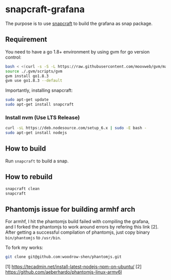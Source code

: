 # snapcraft-grafana

The purpose is to use [snapcraft](https://github.com/snapcore/snapcraft) to build the grafana as snap package.  

## Requirement

You need to have a go 1.8+ environment by using gvm for go version control:
```bash
bash < <(curl -s -S -L https://raw.githubusercontent.com/moovweb/gvm/master/binscripts/gvm-installer)
source ./.gvm/scripts/gvm
gvm install go1.8.3
gvm use go1.8.3 --default
```

Importantly, installing snapcraft:
```bash
sudo apt-get update
sudo apt-get install snapcraft
```

### Install nvm (Use LTS Release)

```bash
curl -sL https://deb.nodesource.com/setup_6.x | sudo -E bash -
sudo apt-get install nodejs
```

## How to build

Run `snapcraft` to build a snap.

## How to rebuild

```bash
snapcraft clean
snapcraft
```

## Phantomjs issue for building armhf arch

For armhf, I hit the phantomjs build failed with compiling the grafana,  
and I forked the phantomjs to work around errors by refering this link [2].
After getting a successful compilation of phantomjs, just copy binary  
`bin/phantomjs` to `/usr/bin`.

To fork my works:

```bash
git clone git@github.com:woodrow-shen/phantomjs.git
```
[1] https://tecadmin.net/install-latest-nodejs-npm-on-ubuntu/
[2] https://github.com/aeberhardo/phantomjs-linux-armv6l 

